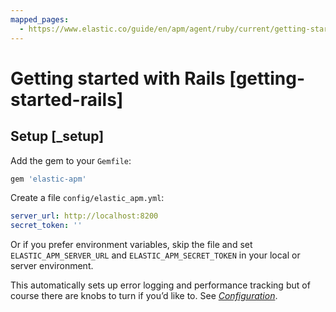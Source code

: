 ```yaml
---
mapped_pages:
  - https://www.elastic.co/guide/en/apm/agent/ruby/current/getting-started-rails.html
---
```


# Getting started with Rails [getting-started-rails]


## Setup [_setup]

Add the gem to your `Gemfile`:

```ruby
gem 'elastic-apm'
```

Create a file `config/elastic_apm.yml`:

```yaml
server_url: http://localhost:8200
secret_token: ''
```

Or if you prefer environment variables, skip the file and set `ELASTIC_APM_SERVER_URL` and `ELASTIC_APM_SECRET_TOKEN` in your local or server environment.

This automatically sets up error logging and performance tracking but of course there are knobs to turn if you’d like to. See [*Configuration*](/reference/configuration.md).

